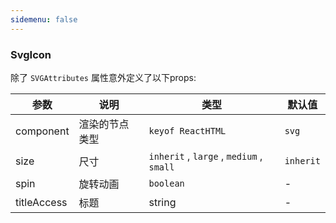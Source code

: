 ```yaml
---
sidemenu: false
---
```


### SvgIcon

除了 `SVGAttributes` 属性意外定义了以下props:

| 参数	|说明	|类型	|默认值
| --- | --- | --- | ---
| component | 渲染的节点类型 | `keyof ReactHTML` | `svg`
| size | 尺寸 | `inherit` , `large` , `medium` , `small` | `inherit`
| spin | 旋转动画 | `boolean` | -
| titleAccess | 标题 | string | -
